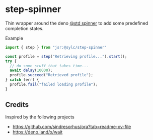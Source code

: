 # step-spinner

Thin wrapper around the deno
[@std spinner](https://jsr.io/@std/cli/doc/spinner/~/Spinner) to add some
predefined completion states.

Example

```ts
import { step } from "jsr:@sylc/step-spinner"

const profile = step("Retrieving profile...").start();
try {
  // do some stuff that takes time...
  await delay(10000);
  profile.succeed("Retrieved profile");
} catch (err) {
  profile.fail("failed loading profile");
}
```

## Credits

Inspired by the following projects

- https://github.com/sindresorhus/ora?tab=readme-ov-file
- https://deno.land/x/wait
